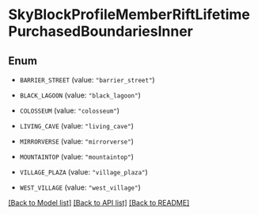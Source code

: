 # SkyBlockProfileMemberRiftLifetimePurchasedBoundariesInner

## Enum


* `BARRIER_STREET` (value: `"barrier_street"`)

* `BLACK_LAGOON` (value: `"black_lagoon"`)

* `COLOSSEUM` (value: `"colosseum"`)

* `LIVING_CAVE` (value: `"living_cave"`)

* `MIRRORVERSE` (value: `"mirrorverse"`)

* `MOUNTAINTOP` (value: `"mountaintop"`)

* `VILLAGE_PLAZA` (value: `"village_plaza"`)

* `WEST_VILLAGE` (value: `"west_village"`)


[[Back to Model list]](../README.md#documentation-for-models) [[Back to API list]](../README.md#documentation-for-api-endpoints) [[Back to README]](../README.md)


